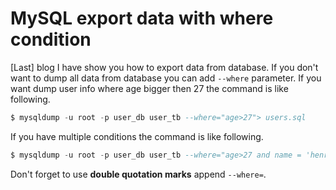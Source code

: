 # MySQL export data with where condition
[Last] blog I have show you how to export data from database. If you don't want to dump all data from database you 
can add `--where` parameter. If you want dump user info where age bigger then 27 the command is like following.
```sql
$ mysqldump -u root -p user_db user_tb --where="age>27"> users.sql
```
If you have multiple conditions the command is like following.
```sql
$ mysqldump -u root -p user_db user_tb --where="age>27 and name = 'henry'" > users.sql
```
Don't forget to use **double quotation marks** append `--where=`. 
